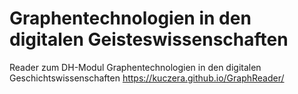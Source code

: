 # Graphentechnologien in den digitalen Geisteswissenschaften
Reader zum DH-Modul Graphentechnologien in den digitalen Geschichtswissenschaften
https://kuczera.github.io/GraphReader/
